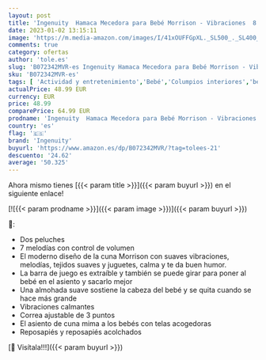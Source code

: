 ```yaml
---
layout: post
title: 'Ingenuity  Hamaca Mecedora para Bebé Morrison - Vibraciones  8 Melodías  Arcos de Juguetes  Control de Volumen  Reposacabezas Desmontable  Arnés de 3 Puntos  desde recién nacidos hasta los 9 kg'
date: 2023-01-02 13:15:11
image: 'https://m.media-amazon.com/images/I/41xOUFFGpXL._SL500_._SL400_.jpg'
comments: true
category: ofertas
author: 'tole.es'
slug: 'B072342MVR-es Ingenuity Hamaca Mecedora para Bebé Morrison - Vibraciones...'
sku: 'B072342MVR-es'
tags: [ 'Actividad y entretenimiento','Bebé','Columpios interiores','bebé','ingenuity','nacido','recién','🇪🇸', ]
actualPrice: 48.99 EUR
currency: EUR
price: 48.99
comparePrice: 64.99 EUR
prodname: 'Ingenuity  Hamaca Mecedora para Bebé Morrison - Vibraciones  8 Melodías  Arcos de Juguetes  Control de Volumen  Reposacabezas Desmontable  Arnés de 3 Puntos  desde recién nacidos hasta los 9 kg'
country: 'es'
flag: '🇪🇸'
brand: 'Ingenuity'
buyurl: 'https://www.amazon.es/dp/B072342MVR/?tag=tolees-21'
descuento: '24.62'
average: '50.325'
---
```


Ahora mismo tienes [{{< param title >}}]({{< param buyurl >}}) en el siguiente enlace!

[![{{< param prodname >}}]({{< param image >}})]({{< param buyurl >}})

🔎:

- Dos peluches
- 7 melodías con control de volumen
- El moderno diseño de la cuna Morrison con suaves vibraciones, melodías, tejidos suaves y juguetes, calma y te da buen humor.
- La barra de juego es extraíble y también se puede girar para poner al bebé en el asiento y sacarlo mejor
- Una almohada suave sostiene la cabeza del bebé y se quita cuando se hace más grande
- Vibraciones calmantes
- Correa ajustable de 3 puntos
- El asiento de cuna mima a los bebés con telas acogedoras
- Reposapiés y reposapiés acolchados

[🛒 Visítala!!!]({{< param buyurl >}})

